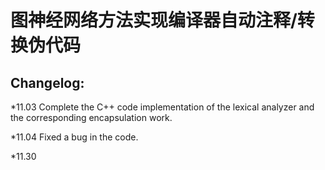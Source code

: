 # 图神经网络方法实现编译器自动注释/转换伪代码

## Changelog:
*11.03 Complete the C++ code implementation of the lexical analyzer and the corresponding encapsulation work. 

*11.04 Fixed a bug in the code. 

*11.30
